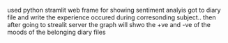 used python stramlit web frame for showing sentiment analyis
got to diary file and write the experience occured during corresonding subject..
then after going to strealit server the graph will shwo the +ve and -ve of the moods of the belonging diary files
